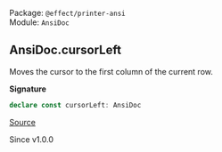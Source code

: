 Package: `@effect/printer-ansi`<br />
Module: `AnsiDoc`<br />

## AnsiDoc.cursorLeft

Moves the cursor to the first column of the current row.

**Signature**

```ts
declare const cursorLeft: AnsiDoc
```

[Source](https://github.com/Effect-TS/effect/tree/main/packages/printer-ansi/src/AnsiDoc.ts#L143)

Since v1.0.0